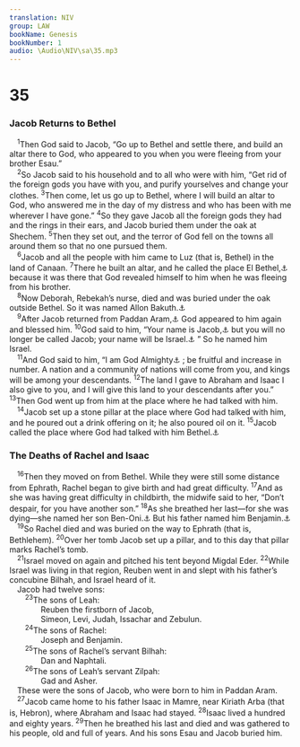 ```yaml
---
translation: NIV
group: LAW
bookName: Genesis 
bookNumber: 1
audio: \Audio\NIV\sa\35.mp3
---
```


<div class="title"><h1>35</h1><h3>Jacob Returns to Bethel </h3></div>
<span class="verse sa_35_1"> <sup>1</sup>Then God said to Jacob, “Go up to Bethel and settle there, and build an altar there to God, who appeared to you when you were fleeing from your brother Esau.” <br/></span>
<span class="verse sa_35_2"> <sup>2</sup>So Jacob said to his household and to all who were with him, “Get rid of the foreign gods you have with you, and purify yourselves and change your clothes. </span>
<span class="verse sa_35_3"><sup>3</sup>Then come, let us go up to Bethel, where I will build an altar to God, who answered me in the day of my distress and who has been with me wherever I have gone.” </span>
<span class="verse sa_35_4"><sup>4</sup>So they gave Jacob all the foreign gods they had and the rings in their ears, and Jacob buried them under the oak at Shechem. </span>
<span class="verse sa_35_5"><sup>5</sup>Then they set out, and the terror of God fell on the towns all around them so that no one pursued them. <br/></span>
<span class="verse sa_35_6"> <sup>6</sup>Jacob and all the people with him came to Luz (that is, Bethel) in the land of Canaan. </span>
<span class="verse sa_35_7"><sup>7</sup>There he built an altar, and he called the place El Bethel,<a data-toggle="tooltip" data-placement="bottom" title="means God of Bethel.">⚓</a> because it was there that God revealed himself to him when he was fleeing from his brother. <br/></span>
<span class="verse sa_35_8"> <sup>8</sup>Now Deborah, Rebekah’s nurse, died and was buried under the oak outside Bethel. So it was named Allon Bakuth.<a data-toggle="tooltip" data-placement="bottom" title="means oak of weeping.">⚓</a><br/></span>
<span class="verse sa_35_9"> <sup>9</sup>After Jacob returned from Paddan Aram,<a data-toggle="tooltip" data-placement="bottom" title="That is, Northwest Mesopotamia; also in verse 26">⚓</a> God appeared to him again and blessed him. </span>
<span class="verse sa_35_10"><sup>10</sup>God said to him, “Your name is Jacob,<a data-toggle="tooltip" data-placement="bottom" title="means he grasps the heel , a Hebrew idiom for he deceives .">⚓</a> but you will no longer be called Jacob; your name will be Israel.<a data-toggle="tooltip" data-placement="bottom" title="probably means he struggles with God.">⚓</a> ” So he named him Israel. <br/></span>
<span class="verse sa_35_11"> <sup>11</sup>And God said to him, “I am God Almighty<a data-toggle="tooltip" data-placement="bottom" title="Hebrew El-Shaddai">⚓</a> ; be fruitful and increase in number. A nation and a community of nations will come from you, and kings will be among your descendants. </span>
<span class="verse sa_35_12"><sup>12</sup>The land I gave to Abraham and Isaac I also give to you, and I will give this land to your descendants after you.” </span>
<span class="verse sa_35_13"><sup>13</sup>Then God went up from him at the place where he had talked with him. <br/></span>
<span class="verse sa_35_14"> <sup>14</sup>Jacob set up a stone pillar at the place where God had talked with him, and he poured out a drink offering on it; he also poured oil on it. </span>
<span class="verse sa_35_15"><sup>15</sup>Jacob called the place where God had talked with him Bethel.<a data-toggle="tooltip" data-placement="bottom" title="means house of God.">⚓</a><br/></span>
<div class="title"><h3>The Deaths of Rachel and Isaac </h3></div>
<span class="verse sa_35_16"> <sup>16</sup>Then they moved on from Bethel. While they were still some distance from Ephrath, Rachel began to give birth and had great difficulty. </span>
<span class="verse sa_35_17"><sup>17</sup>And as she was having great difficulty in childbirth, the midwife said to her, “Don’t despair, for you have another son.” </span>
<span class="verse sa_35_18"><sup>18</sup>As she breathed her last—for she was dying—she named her son Ben-Oni.<a data-toggle="tooltip" data-placement="bottom" title="means son of my trouble.">⚓</a> But his father named him Benjamin.<a data-toggle="tooltip" data-placement="bottom" title="means son of my right hand.">⚓</a><br/></span>
<span class="verse sa_35_19"> <sup>19</sup>So Rachel died and was buried on the way to Ephrath (that is, Bethlehem). </span>
<span class="verse sa_35_20"><sup>20</sup>Over her tomb Jacob set up a pillar, and to this day that pillar marks Rachel’s tomb. <br/></span>
<span class="verse sa_35_21"> <sup>21</sup>Israel moved on again and pitched his tent beyond Migdal Eder. </span>
<span class="verse sa_35_22"><sup>22</sup>While Israel was living in that region, Reuben went in and slept with his father’s concubine Bilhah, and Israel heard of it. <br/> Jacob had twelve sons: <br/></span>
<span class="verse sa_35_23">  <sup>23</sup>The sons of Leah: <br/>    Reuben the firstborn of Jacob, <br/>    Simeon, Levi, Judah, Issachar and Zebulun. <br/></span>
<span class="verse sa_35_24">  <sup>24</sup>The sons of Rachel: <br/>    Joseph and Benjamin. <br/></span>
<span class="verse sa_35_25">  <sup>25</sup>The sons of Rachel’s servant Bilhah: <br/>    Dan and Naphtali. <br/></span>
<span class="verse sa_35_26">  <sup>26</sup>The sons of Leah’s servant Zilpah: <br/>    Gad and Asher. <br/> These were the sons of Jacob, who were born to him in Paddan Aram. <br/></span>
<span class="verse sa_35_27"> <sup>27</sup>Jacob came home to his father Isaac in Mamre, near Kiriath Arba (that is, Hebron), where Abraham and Isaac had stayed. </span>
<span class="verse sa_35_28"><sup>28</sup>Isaac lived a hundred and eighty years. </span>
<span class="verse sa_35_29"><sup>29</sup>Then he breathed his last and died and was gathered to his people, old and full of years. And his sons Esau and Jacob buried him. <br/></span>
